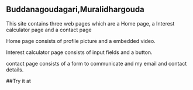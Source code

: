 ## Buddanagoudagari,Muralidhargouda

This site contains three web pages which are a Home page, a Interest calculator page and a contact page

Home page consists of profile picture and a embedded video.

Interest calculator page consists of input fields and a button.

contact page consists of a form to communicate and my email and contact details.


##Try it at


